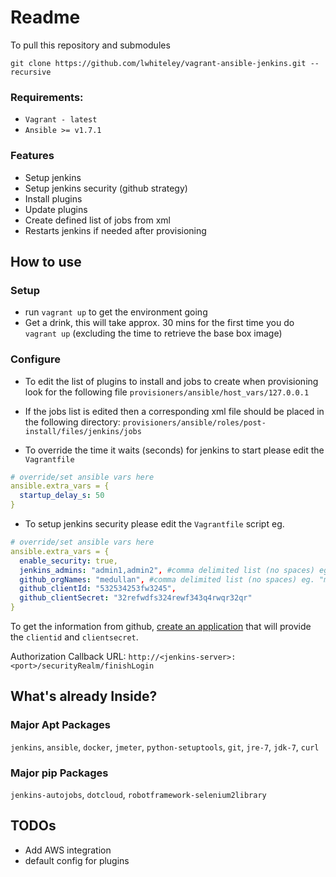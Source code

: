 Readme
=======================

To pull this repository and submodules

`git clone https://github.com/lwhiteley/vagrant-ansible-jenkins.git --recursive`

### Requirements:
- `Vagrant - latest`
- `Ansible >= v1.7.1`

### Features
- Setup jenkins
- Setup jenkins security (github strategy)
- Install plugins
- Update plugins
- Create defined list of jobs from xml
- Restarts jenkins if needed after provisioning

## How to use

### Setup
- run `vagrant up` to get the environment going
- Get a drink, this will take approx. 30 mins for the first time you do `vagrant up` (excluding the time to retrieve the base box image)

### Configure
- To edit the list of plugins to install and jobs to create when provisioning look for the following file
`provisioners/ansible/host_vars/127.0.0.1`

- If the jobs list is edited then a corresponding xml file should be placed in the following directory:
`provisioners/ansible/roles/post-install/files/jenkins/jobs`

- To override the time it waits (seconds) for jenkins to start please edit the `Vagrantfile`
```yaml
# override/set ansible vars here
ansible.extra_vars = {
  startup_delay_s: 50
}
```
- To setup jenkins security please edit the `Vagrantfile` script
eg.
```yaml
# override/set ansible vars here
ansible.extra_vars = {
  enable_security: true,
  jenkins_admins: "admin1,admin2", #comma delimited list (no spaces) eg. "admin1,admin2"
  github_orgNames: "medullan", #comma delimited list (no spaces) eg. "medullan,google"
  github_clientId: "532534253fw3245",
  github_clientSecret: "32refwdfs324rewf343q4rwqr32qr"
}
```
To get the information from github, [create an application](https://github.com/settings/applications/new) that will provide the `clientid` and `clientsecret`.

Authorization Callback URL: `http://<jenkins-server>:<port>/securityRealm/finishLogin`

## What's already Inside?

### Major Apt Packages
`jenkins`, `ansible`, `docker`, `jmeter`, `python-setuptools`, `git`, `jre-7`, `jdk-7`, `curl`

### Major pip Packages
`jenkins-autojobs`, `dotcloud`, `robotframework-selenium2library`


## TODOs
- Add AWS integration
- default config for plugins
